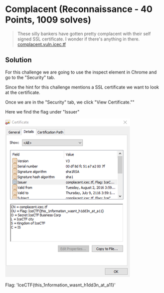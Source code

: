 # Complacent (Reconnaissance - 40 Points,  1009 solves)

> These silly bankers have gotten pretty complacent with their self signed SSL certificate. I wonder if there's anything in there. [complacent.vuln.icec.tf](https://complacent.vuln.icec.tf/)

Solution
--------

For this challenge we are going to use the inspect element in Chrome and go to the "Security" tab.

Since the hint for this challenge mentions a SSL certificate we want to look at the certificate.

Once we are in the "Security" tab, we click "View Certificate.""

Here we find the flag under "Issuer"


![](./cert_info.PNG)

Flag: 'IceCTF{this_1nformation_wasnt_h1dd3n_at_a11}'

